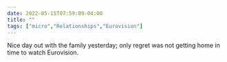 ---date: 2022-05-15T07:59:09-04:00title: ""tags: ["micro","Relationships","Eurovision"]---Nice day out with the family yesterday; only regret was not getting home in time to watch Eurovision.